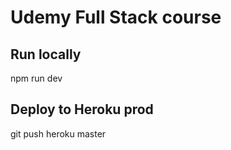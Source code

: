 # Udemy Full Stack course

## Run locally
npm run dev

## Deploy to Heroku prod
git push heroku master